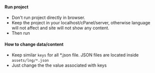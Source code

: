 #### Run project
- Don't run project directly in browser.
- Keep the project in your localhost/cPanel/server, otherwise language will not affect and site will not show any content.
- Then run

#### How to change data/content
- Keep similar `keys` for all *.json file. JSON files are located inside `assets/lng/*.json`
- Just change the the value associated with keys